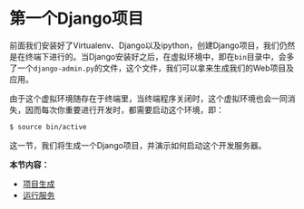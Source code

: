 第一个Django项目
====

前面我们安装好了Virtualenv、Django以及ipython，创建Django项目，我们仍然是在终端下进行的。当Django安装好之后，在虚拟环境中，即在`bin`目录中，会多了一个`django-admin.py`的文件，这个文件，我们可以拿来生成我们的Web项目及应用。

由于这个虚拟环境随存在于终端里，当终端程序关闭时，这个虚拟环境也会一同消失，因而每次你重要进行开发时，都需要启动这个环境，即：

```bash
$ source bin/active
```

这一节，我们将生成一个Django项目，并演示如何启动这个开发服务器。

**本节内容：**

- [项目生成](02.1.md)
- [运行服务](02.2.md)
